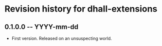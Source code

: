 # Revision history for dhall-extensions

## 0.1.0.0  -- YYYY-mm-dd

* First version. Released on an unsuspecting world.
